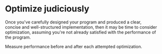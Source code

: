 # Optimize judiciously

Once you've carefully designed your program and produced a clear, concise and well-structured implementation, then it may be time to consider optimization, assuming you're not already satisfied with the performance of the program. 

Measure performance before and after each attempted optimization. 
